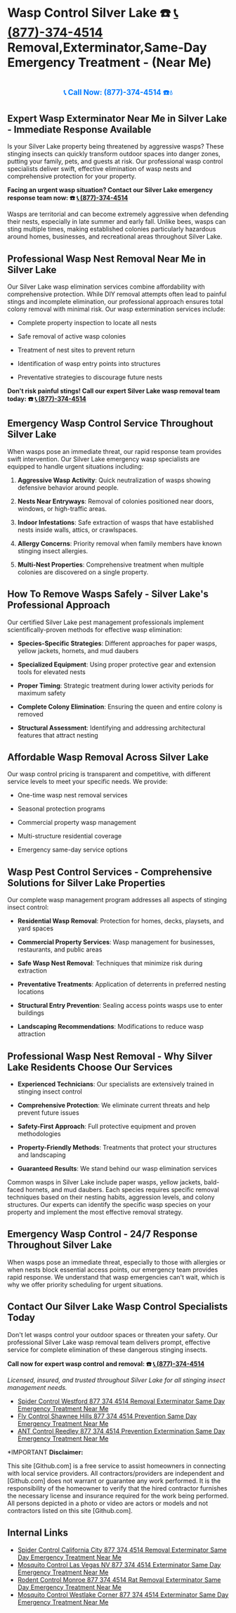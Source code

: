 # Wasp Control Silver Lake ☎️ [📞 (877)-374-4514](https://pest-control-4514.netlify.app) Removal,Exterminator,Same-Day Emergency Treatment - (Near Me) 
# 

<p align="center" style="font-size: 1.2em; font-weight: bold; margin: 20px 0;">
  <a href="https://pest-control-4514.netlify.app" target="_blank" style="color: #007BFF; text-decoration: none;">📞 Call Now: (877)-374-4514 ☎️💧</a>
</p>

## Expert Wasp Exterminator Near Me in Silver Lake - Immediate Response Available

Is your Silver Lake property being threatened by aggressive wasps? These stinging insects can quickly transform outdoor spaces into danger zones, putting your family, pets, and guests at risk. Our professional wasp control specialists deliver swift, effective elimination of wasp nests and comprehensive protection for your property.

**Facing an urgent wasp situation? Contact our Silver Lake emergency response team now: ☎️ [📞 (877)-374-4514](https://pest-control-4514.netlify.app)**

Wasps are territorial and can become extremely aggressive when defending their nests, especially in late summer and early fall. Unlike bees, wasps can sting multiple times, making established colonies particularly hazardous around homes, businesses, and recreational areas throughout Silver Lake.

## Professional Wasp Nest Removal Near Me in Silver Lake

Our Silver Lake wasp elimination services combine affordability with comprehensive protection. While DIY removal attempts often lead to painful stings and incomplete elimination, our professional approach ensures total colony removal with minimal risk. Our wasp extermination services include:

- Complete property inspection to locate all nests

- Safe removal of active wasp colonies

- Treatment of nest sites to prevent return

- Identification of wasp entry points into structures

- Preventative strategies to discourage future nests

**Don't risk painful stings! Call our expert Silver Lake wasp removal team today: ☎️ [📞 (877)-374-4514](https://pest-control-4514.netlify.app)**

## Emergency Wasp Control Service Throughout Silver Lake

When wasps pose an immediate threat, our rapid response team provides swift intervention. Our Silver Lake emergency wasp specialists are equipped to handle urgent situations including:

1. **Aggressive Wasp Activity**: Quick neutralization of wasps showing defensive behavior around people.

2. **Nests Near Entryways**: Removal of colonies positioned near doors, windows, or high-traffic areas.

3. **Indoor Infestations**: Safe extraction of wasps that have established nests inside walls, attics, or crawlspaces.

4. **Allergy Concerns**: Priority removal when family members have known stinging insect allergies.

5. **Multi-Nest Properties**: Comprehensive treatment when multiple colonies are discovered on a single property.

## How To Remove Wasps Safely - Silver Lake's Professional Approach

Our certified Silver Lake pest management professionals implement scientifically-proven methods for effective wasp elimination:

- **Species-Specific Strategies**: Different approaches for paper wasps, yellow jackets, hornets, and mud daubers

- **Specialized Equipment**: Using proper protective gear and extension tools for elevated nests

- **Proper Timing**: Strategic treatment during lower activity periods for maximum safety

- **Complete Colony Elimination**: Ensuring the queen and entire colony is removed

- **Structural Assessment**: Identifying and addressing architectural features that attract nesting

## Affordable Wasp Removal Across Silver Lake

Our wasp control pricing is transparent and competitive, with different service levels to meet your specific needs. We provide:

- One-time wasp nest removal services

- Seasonal protection programs

- Commercial property wasp management

- Multi-structure residential coverage

- Emergency same-day service options

## Wasp Pest Control Services - Comprehensive Solutions for Silver Lake Properties

Our complete wasp management program addresses all aspects of stinging insect control:

- **Residential Wasp Removal**: Protection for homes, decks, playsets, and yard spaces

- **Commercial Property Services**: Wasp management for businesses, restaurants, and public areas

- **Safe Wasp Nest Removal**: Techniques that minimize risk during extraction

- **Preventative Treatments**: Application of deterrents in preferred nesting locations

- **Structural Entry Prevention**: Sealing access points wasps use to enter buildings

- **Landscaping Recommendations**: Modifications to reduce wasp attraction

## Professional Wasp Nest Removal - Why Silver Lake Residents Choose Our Services

- **Experienced Technicians**: Our specialists are extensively trained in stinging insect control

- **Comprehensive Protection**: We eliminate current threats and help prevent future issues

- **Safety-First Approach**: Full protective equipment and proven methodologies

- **Property-Friendly Methods**: Treatments that protect your structures and landscaping

- **Guaranteed Results**: We stand behind our wasp elimination services

Common wasps in Silver Lake include paper wasps, yellow jackets, bald-faced hornets, and mud daubers. Each species requires specific removal techniques based on their nesting habits, aggression levels, and colony structures. Our experts can identify the specific wasp species on your property and implement the most effective removal strategy.

## Emergency Wasp Control - 24/7 Response Throughout Silver Lake

When wasps pose an immediate threat, especially to those with allergies or when nests block essential access points, our emergency team provides rapid response. We understand that wasp emergencies can't wait, which is why we offer priority scheduling for urgent situations.

## Contact Our Silver Lake Wasp Control Specialists Today

Don't let wasps control your outdoor spaces or threaten your safety. Our professional Silver Lake wasp removal team delivers prompt, effective service for complete elimination of these dangerous stinging insects.

**Call now for expert wasp control and removal: ☎️ [📞 (877)-374-4514](https://pest-control-4514.netlify.app)**

*Licensed, insured, and trusted throughout Silver Lake for all stinging insect management needs.*


- [Spider Control Westford 877 374 4514 Removal Exterminator Same Day Emergency Treatment Near Me](https://github.com/allyoucaneatsushiin/pest-control/blob/main/Spider-Control-Westford-877-374-4514-Removal-Exterminator-Same-Day-Emergency-Treatment-Near-Me.md)
- [Fly Control Shawnee Hills 877 374 4514 Prevention Same Day Emergency Treatment Near Me](https://github.com/allyoucaneatsushiin/pest-control/blob/main/Fly-Control-Shawnee-Hills-877-374-4514-Prevention-Same-Day-Emergency-Treatment-Near-Me.md)
- [ANT Control Reedley 877 374 4514 Prevention Extermination Same Day Emergency Treatment Near Me](https://github.com/allyoucaneatsushiin/pest-control/blob/main/ANT-Control-Reedley-877-374-4514-Prevention-Extermination-Same-Day-Emergency-Treatment-Near-Me.md)


*IMPORTANT **Disclaimer:**  

This site [Github.com] is a free service to assist homeowners in connecting with local service providers. All contractors/providers are independent and [Github.com] does not warrant or guarantee any work performed. It is the responsibility of the homeowner to verify that the hired contractor furnishes the necessary license and insurance required for the work being performed. All persons depicted in a photo or video are actors or models and not contractors listed on this site [Github.com].


## Internal Links
- [Spider Control California City 877 374 4514 Removal Exterminator Same Day Emergency Treatment Near Me](https://github.com/allyoucaneatsushiin/pest-control/blob/main/Spider-Control-California-City-877-374-4514-Removal-Exterminator-Same-Day-Emergency-Treatment-Near-Me.md)
- [Mosquito Control Las Vegas NV 877 374 4514 Exterminator Same Day Emergency Treatment Near Me](https://github.com/allyoucaneatsushiin/pest-control/blob/main/Mosquito-Control-Las-Vegas-NV-877-374-4514-Exterminator-Same-Day-Emergency-Treatment-Near-Me.md)
- [Rodent Control Monroe 877 374 4514 Rat Removal Exterminator Same Day Emergency Treatment Near Me](https://github.com/allyoucaneatsushiin/pest-control/blob/main/Rodent-Control-Monroe-877-374-4514-Rat-Removal-Exterminator-Same-Day-Emergency-Treatment-Near-Me.md)
- [Mosquito Control Westlake Corner 877 374 4514 Exterminator Same Day Emergency Treatment Near Me](https://github.com/allyoucaneatsushiin/pest-control/blob/main/Mosquito-Control-Westlake-Corner-877-374-4514-Exterminator-Same-Day-Emergency-Treatment-Near-Me.md)
